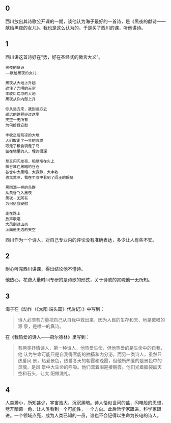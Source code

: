 ## 0

西川放出其诗歌公开课的一期，谈他认为海子最好的一首诗，是《黑夜的献诗——
献给黑夜的女儿》。我也是这么认为的。于是买了西川的课，听他讲诗。

## 1
西川讲这首诗好在“势，好在圣经式的微言大义"。

```
黑夜的献诗
——献给黑夜的女儿

黑夜从大地上升起
遮住了光明的天空
丰收后荒凉的大地
黑夜从你内部上升

你从远方来，我到远方去
遥远的路程经过这里
天空一无所有
为何给我安慰

丰收之后荒凉的大地
人们取走了一年的收成
取走了粮食骑走了马
留在地里的人，埋的很深

草叉闪闪发亮，稻草堆在火上
稻谷堆在黑暗的谷仓
谷仓中太黑暗，太寂静，太丰收
也太荒凉，我在丰收中看到了阎王的眼睛

黑雨滴一样的鸟群
从黄昏飞入黑夜
黑夜一无所有
为何给我安慰

走在路上
放声歌唱
大风刮过山岗
上面是无边的天空
```

西川作为一个诗人，对自己专业内的评论没有准确表达，多少让人有些不安。


## 2

耐心听完西川讲课，得出结论他不懂诗。

他热心，花费大量时间专研的是诗歌的形式，关于诗歌的灵魂他一无所知。

## 3

海子在《动作（《太阳·端头篇》代后记）》中写到：

> 诗人必须有力量把自己从自我中救出来，因为人民的生存和天、地是歌唱的源
> 泉，是唯一的真诗。

在《我热爱的诗人——荷尔德林》里写到：

> 有两类抒情诗人，第一种诗人，他热爱生命，但他热爱的是生命中的自我，他
> 认为生命可能只是自我得官能的抽搐和内分泌。而另一类诗人，虽然只热爱风
> 景，热爱景色，热爱冬天的朝霞和晚霞，但他所热爱的是景色中的灵魂，是风
> 景中大生命的呼吸。他们流着泪迎接朝霞。他们光着脑袋画天空和石头，让太
> 阳做洗礼。

## 4

人类渺小，所知甚少，宇宙浩大，沉沉黑暗。诗人恰似世间的盐，闪电般的思想，
劈开暗幕一角，让人类看到一个可能性，一个方向。此后哲学家跟进，科学家跟
进。一个领域点亮，成为人类已知的一员，谁也不会记得以生命为长电的诗人。



